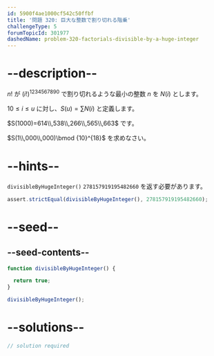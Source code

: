 ```yaml
---
id: 5900f4ae1000cf542c50ffbf
title: '問題 320: 巨大な整数で割り切れる階乗'
challengeType: 5
forumTopicId: 301977
dashedName: problem-320-factorials-divisible-by-a-huge-integer
---
```


# --description--

$n!$ が $(i!)^{1234567890}$ で割り切れるような最小の整数 $n$ を $N(i)$ とします。

$10 ≤ i ≤ u$ に対し、$S(u) = \sum N(i)$ と定義します。

$S(1000)=614\\,538\\,266\\,565\\,663$ です。

$S(1\\,000\\,000)\bmod {10}^{18}$ を求めなさい。

# --hints--

`divisibleByHugeInteger()` `278157919195482660` を返す必要があります。

```js
assert.strictEqual(divisibleByHugeInteger(), 278157919195482660);
```

# --seed--

## --seed-contents--

```js
function divisibleByHugeInteger() {

  return true;
}

divisibleByHugeInteger();
```

# --solutions--

```js
// solution required
```
